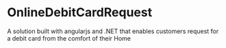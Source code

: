 # OnlineDebitCardRequest
A solution built with angularjs and .NET that enables customers request for a debit card from the comfort of their Home
